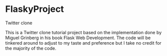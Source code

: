 # FlaskyProject
Twitter clone

This is a Twitter clone tutorial project based on the implementation done by Miguel Grinberg in his book Flask Web Development.
The code will be tinkered around to adjust to my taste and preference but I take no credit for the majority of the code.
